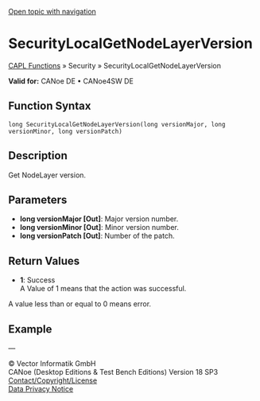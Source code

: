 [Open topic with navigation](../../../../../CANoeDEFamily.htm#Topics/CAPLFunctions/Security/Functions/CAPLfunctionSecurityLocalGetNodeLayerVersion.md)

# SecurityLocalGetNodeLayerVersion

[CAPL Functions](../../CAPLfunctions.md) » Security » SecurityLocalGetNodeLayerVersion

**Valid for:** CANoe DE • CANoe4SW DE

## Function Syntax

```
long SecurityLocalGetNodeLayerVersion(long versionMajor, long versionMinor, long versionPatch)
```

## Description

Get NodeLayer version.

## Parameters

- **long versionMajor [Out]**: Major version number.
- **long versionMinor [Out]**: Minor version number.
- **long versionPatch [Out]**: Number of the patch.

## Return Values

- **1**: Success  
  A Value of 1 means that the action was successful.

A value less than or equal to 0 means error.

## Example

—

© Vector Informatik GmbH  
CANoe (Desktop Editions & Test Bench Editions) Version 18 SP3  
[Contact/Copyright/License](../../../Shared/ContactCopyrightLicense.md)  
[Data Privacy Notice](https://www.vector.com/int/en/company/get-info/privacy-policy/)